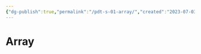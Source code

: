 ```yaml
---
{"dg-publish":true,"permalink":"/pdt-s-01-array/","created":"2023-07-03T09:28:35.191+02:00","updated":"2023-07-10T14:29:41.512+02:00"}
---
```



# Array 
